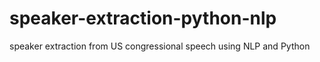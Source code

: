 # speaker-extraction-python-nlp
speaker extraction from US congressional speech using NLP and Python
